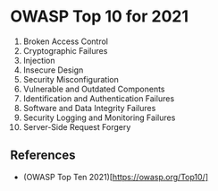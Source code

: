# OWASP Top 10 for 2021

1. Broken Access Control
2. Cryptographic Failures
3. Injection
4. Insecure Design
5. Security Misconfiguration
6. Vulnerable and Outdated Components
7. Identification and Authentication Failures
8. Software and Data Integrity Failures
9. Security Logging and Monitoring Failures
10. Server-Side Request Forgery

## References
- (OWASP Top Ten 2021)[https://owasp.org/Top10/]